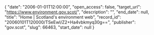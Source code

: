 {
  "date": "2006-01-01T12:00:00", 
  "open_access": false, 
  "target_url": "https://www.environment.gov.scot/", 
  "description": "", 
  "end_date": null, 
  "title": "Home | Scotland's environment web", 
  "record_id": "20060101T120000/TSeEwI/Z2+Ha4vbkmyq30g==", 
  "publisher": "gov.scot", 
  "slug": 66463, 
  "start_date": null
}

